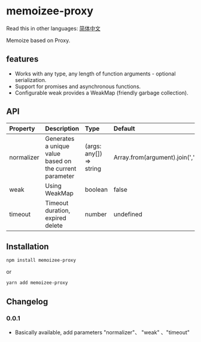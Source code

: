 # memoizee-proxy

Read this in other languages: [简体中文](https://github.com/LazierGame/react-time-range-selector/blob/main/README.zh-CN.md)

Memoize based on Proxy.

## features

- Works with any type, any length of function arguments - optional serialization.
- Support for promises and asynchronous functions.
- Configurable weak provides a WeakMap (friendly garbage collection).

## API

| Property | Description | Type | Default |
| :----| :---- | :---- | :---- |
| normalizer | Generates a unique value based on the current parameter | (args: any[]) => string | Array.from(argument).join(',') |
| weak | Using WeakMap  | boolean | false |
| timeout | Timeout duration, expired delete | number | undefined |

## Installation

```bash
npm install memoizee-proxy
```
or

```bash
yarn add memoizee-proxy
```


## Changelog

### 0.0.1
- Basically available, add parameters "normalizer"、 "weak" 、"timeout"

